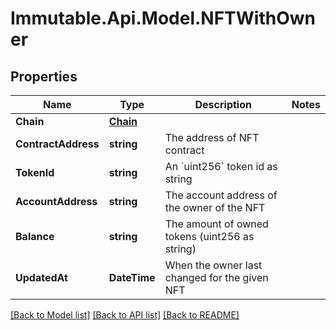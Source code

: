 # Immutable.Api.Model.NFTWithOwner

## Properties

Name | Type | Description | Notes
------------ | ------------- | ------------- | -------------
**Chain** | [**Chain**](Chain.md) |  | 
**ContractAddress** | **string** | The address of NFT contract | 
**TokenId** | **string** | An &#x60;uint256&#x60; token id as string | 
**AccountAddress** | **string** | The account address of the owner of the NFT | 
**Balance** | **string** | The amount of owned tokens (uint256 as string) | 
**UpdatedAt** | **DateTime** | When the owner last changed for the given NFT | 

[[Back to Model list]](../README.md#documentation-for-models) [[Back to API list]](../README.md#documentation-for-api-endpoints) [[Back to README]](../README.md)

